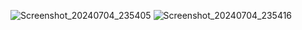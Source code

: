 ![Screenshot_20240704_235405](https://github.com/nguyenthong2000/CustomNavigationBar/assets/89853145/8685dbfc-ef23-4b35-ad7d-098a8064b44f)
![Screenshot_20240704_235416](https://github.com/nguyenthong2000/CustomNavigationBar/assets/89853145/3ce52142-6983-4a73-b8d9-671c0d8c25bd)
